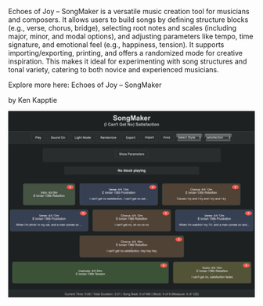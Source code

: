 Echoes of Joy – SongMaker is a versatile music creation tool for musicians and composers. It allows users to build songs by defining structure blocks (e.g., verse, chorus, bridge), selecting root notes and scales (including major, minor, and modal options), and adjusting parameters like tempo, time signature, and emotional feel (e.g., happiness, tension). It supports importing/exporting, printing, and offers a randomized mode for creative inspiration. This makes it ideal for experimenting with song structures and tonal variety, catering to both novice and experienced musicians.

Explore more here: Echoes of Joy – SongMaker

by Ken Kapptie

![SongMaker](https://github.com/kappter/SongMaker/blob/main/tunepix.png?raw=true)
